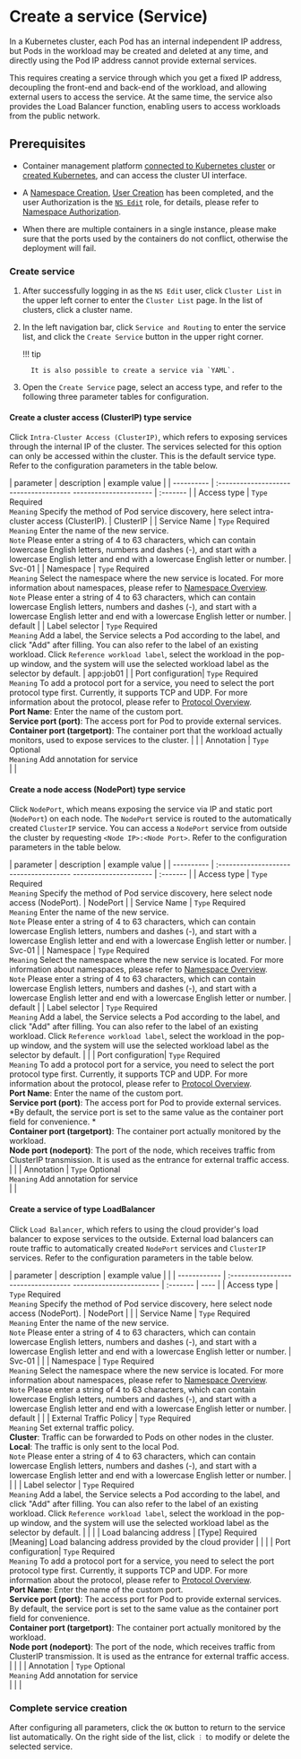 # Create a service (Service)

In a Kubernetes cluster, each Pod has an internal independent IP address, but Pods in the workload may be created and deleted at any time, and directly using the Pod IP address cannot provide external services.

This requires creating a service through which you get a fixed IP address, decoupling the front-end and back-end of the workload, and allowing external users to access the service. At the same time, the service also provides the Load Balancer function, enabling users to access workloads from the public network.

## Prerequisites

- Container management platform [connected to Kubernetes cluster](../Clusters/JoinACluster.md) or [created Kubernetes](../Clusters/CreateCluster.md), and can access the cluster UI interface.

- A [Namespace Creation](../Namespaces/createtens.md), [User Creation](../../../ghippo/user-guide/01UserandAccess/User.md) has been completed, and the user Authorization is the [`NS Edit`](../Permissions/PermissionBrief.md#ns-edit) role, for details, please refer to [Namespace Authorization](../Permissions/Cluster-NSAuth.md).

- When there are multiple containers in a single instance, please make sure that the ports used by the containers do not conflict, otherwise the deployment will fail.

### Create service

1. After successfully logging in as the `NS Edit` user, click `Cluster List` in the upper left corner to enter the `Cluster List` page. In the list of clusters, click a cluster name.

     

2. In the left navigation bar, click `Service and Routing` to enter the service list, and click the `Create Service` button in the upper right corner.

     

     !!! tip
    
         It is also possible to create a service via `YAML`.

3. Open the `Create Service` page, select an access type, and refer to the following three parameter tables for configuration.

     

#### Create a cluster access (ClusterIP) type service

Click `Intra-Cluster Access (ClusterIP)`, which refers to exposing services through the internal IP of the cluster. The services selected for this option can only be accessed within the cluster. This is the default service type. Refer to the configuration parameters in the table below.

| parameter | description | example value |
| ---------- | :------------------------------------- ---------------------- | :------- |
| Access type | `Type` Required<br />`Meaning` Specify the method of Pod service discovery, here select intra-cluster access (ClusterIP). | ClusterIP |
| Service Name | `Type` Required<br />`Meaning` Enter the name of the new service. <br />`Note` Please enter a string of 4 to 63 characters, which can contain lowercase English letters, numbers and dashes (-), and start with a lowercase English letter and end with a lowercase English letter or number. | Svc-01 |
| Namespace | `Type` Required<br />`Meaning` Select the namespace where the new service is located. For more information about namespaces, please refer to [Namespace Overview](../Namespaces/createns.md). <br />`Note` Please enter a string of 4 to 63 characters, which can contain lowercase English letters, numbers and dashes (-), and start with a lowercase English letter and end with a lowercase English letter or number. | default |
| Label selector | `Type` Required<br />`Meaning` Add a label, the Service selects a Pod according to the label, and click "Add" after filling. You can also refer to the label of an existing workload. Click `Reference workload label`, select the workload in the pop-up window, and the system will use the selected workload label as the selector by default. | app:job01 |
| Port configuration| `Type` Required<br />`Meaning` To add a protocol port for a service, you need to select the port protocol type first. Currently, it supports TCP and UDP. For more information about the protocol, please refer to [Protocol Overview](../../../dce/what.md). <br />**Port Name**: Enter the name of the custom port. <br />**Service port (port)**: The access port for Pod to provide external services. <br />**Container port (targetport)**: The container port that the workload actually monitors, used to expose services to the cluster. | |
| Annotation | `Type` Optional<br />`Meaning` Add annotation for service<br /> | |
   
#### Create a node access (NodePort) type service

Click `NodePort`, which means exposing the service via IP and static port (`NodePort`) on each node. The `NodePort` service is routed to the automatically created `ClusterIP` service. You can access a `NodePort` service from outside the cluster by requesting `<Node IP>:<Node Port>`. Refer to the configuration parameters in the table below.

| parameter | description | example value |
| ---------- | :------------------------------------- ---------------------- | :------- |
| Access type | `Type` Required<br />`Meaning` Specify the method of Pod service discovery, here select node access (NodePort). | NodePort |
| Service Name | `Type` Required<br />`Meaning` Enter the name of the new service. <br />`Note` Please enter a string of 4 to 63 characters, which can contain lowercase English letters, numbers and dashes (-), and start with a lowercase English letter and end with a lowercase English letter or number. | Svc-01 |
| Namespace | `Type` Required<br />`Meaning` Select the namespace where the new service is located. For more information about namespaces, please refer to [Namespace Overview](../Namespaces/createns.md). <br />`Note` Please enter a string of 4 to 63 characters, which can contain lowercase English letters, numbers and dashes (-), and start with a lowercase English letter and end with a lowercase English letter or number. | default |
| Label selector | `Type` Required<br />`Meaning` Add a label, the Service selects a Pod according to the label, and click "Add" after filling. You can also refer to the label of an existing workload. Click `Reference workload label`, select the workload in the pop-up window, and the system will use the selected workload label as the selector by default. | |
| Port configuration| `Type` Required<br />`Meaning` To add a protocol port for a service, you need to select the port protocol type first. Currently, it supports TCP and UDP. For more information about the protocol, please refer to [Protocol Overview](../../../dce/what.md). <br />**Port Name**: Enter the name of the custom port. <br />**Service port (port)**: The access port for Pod to provide external services. *By default, the service port is set to the same value as the container port field for convenience. *<br />**Container port (targetport)**: The container port actually monitored by the workload. <br />**Node port (nodeport)**: The port of the node, which receives traffic from ClusterIP transmission. It is used as the entrance for external traffic access. | |
| Annotation | `Type` Optional<br />`Meaning` Add annotation for service<br /> | |

#### Create a service of type LoadBalancer

Click `Load Balancer`, which refers to using the cloud provider's load balancer to expose services to the outside. External load balancers can route traffic to automatically created `NodePort` services and `ClusterIP` services. Refer to the configuration parameters in the table below.

| parameter | description | example value | |
| ------------ | :---------------------------------- ------------------------ | :------- | ---- |
| Access type | `Type` Required<br />`Meaning` Specify the method of Pod service discovery, here select node access (NodePort). | NodePort | |
| Service Name | `Type` Required<br />`Meaning` Enter the name of the new service. <br />`Note` Please enter a string of 4 to 63 characters, which can contain lowercase English letters, numbers and dashes (-), and start with a lowercase English letter and end with a lowercase English letter or number. | Svc-01 | |
| Namespace | `Type` Required<br />`Meaning` Select the namespace where the new service is located. For more information about namespaces, please refer to [Namespace Overview](../Namespaces/createns.md). <br />`Note` Please enter a string of 4 to 63 characters, which can contain lowercase English letters, numbers and dashes (-), and start with a lowercase English letter and end with a lowercase English letter or number. | default | |
| External Traffic Policy | `Type` Required<br />`Meaning` Set external traffic policy. <br />**Cluster**: Traffic can be forwarded to Pods on other nodes in the cluster. <br />**Local**: The traffic is only sent to the local Pod. <br />`Note` Please enter a string of 4 to 63 characters, which can contain lowercase English letters, numbers and dashes (-), and start with a lowercase English letter and end with a lowercase English letter or number. | | |
| Label selector | `Type` Required<br />`Meaning` Add a label, the Service selects a Pod according to the label, and click "Add" after filling. You can also refer to the label of an existing workload. Click `Reference workload label`, select the workload in the pop-up window, and the system will use the selected workload label as the selector by default. | | |
| Load balancing address | [Type] Required<br /> [Meaning] Load balancing address provided by the cloud provider | | |
| Port configuration| `Type` Required<br />`Meaning` To add a protocol port for a service, you need to select the port protocol type first. Currently, it supports TCP and UDP. For more information about the protocol, please refer to [Protocol Overview](../../../dce/what.md). <br />**Port Name**: Enter the name of the custom port. <br />**Service port (port)**: The access port for Pod to provide external services. By default, the service port is set to the same value as the container port field for convenience. <br />**Container port (targetport)**: The container port actually monitored by the workload. <br />**Node port (nodeport)**: The port of the node, which receives traffic from ClusterIP transmission. It is used as the entrance for external traffic access. | | |
| Annotation | `Type` Optional<br />`Meaning` Add annotation for service<br /> | | |

### Complete service creation

After configuring all parameters, click the `OK` button to return to the service list automatically. On the right side of the list, click `︙` to modify or delete the selected service.


